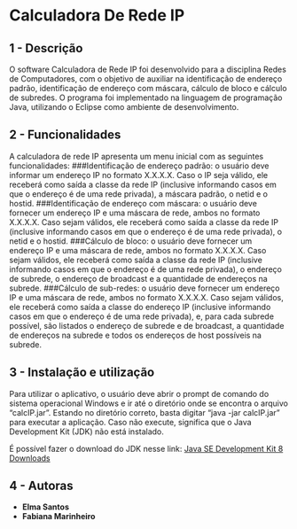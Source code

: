 # Calculadora De Rede IP

## 1 - Descrição

O software Calculadora de Rede IP foi desenvolvido para a disciplina Redes de Computadores, com o objetivo de auxiliar na identificação de endereço padrão,
identificação de endereço com máscara, cálculo de bloco e cálculo de subredes. O programa foi implementado na linguagem de programação Java, utilizando o
Eclipse como ambiente de desenvolvimento.

## 2 - Funcionalidades

A calculadora de rede IP apresenta um menu inicial com as seguintes
funcionalidades:
###Identificação de endereço padrão:
o usuário deve informar um endereço IP no formato X.X.X.X. Caso o IP seja válido, ele receberá como saída a classe da rede IP (inclusive informando casos em que o endereço é de uma rede privada), a máscara
padrão, o netid e o hostid.
###Identificação de endereço com máscara:
o usuário deve fornecer um endereço IP e uma máscara de rede, ambos no formato X.X.X.X. Caso sejam válidos, ele receberá como saída a classe da rede IP (inclusive informando casos em que o endereço é de uma rede privada), o netid e o hostid.
###Cálculo de bloco:
o usuário deve fornecer um endereço IP e uma máscara de rede, ambos no formato X.X.X.X. Caso sejam válidos, ele receberá como saída a classe da rede IP (inclusive informando casos em que o endereço é de uma rede privada), o endereço de subrede,
o endereço de broadcast e a quantidade de endereços na subrede.
###Cálculo de sub-redes:
o usuário deve fornecer um endereço IP e uma máscara de rede, ambos no formato X.X.X.X. Caso sejam válidos, ele receberá como saída a classe do endereço IP (inclusive informando casos em que o endereço é de uma rede privada), e, para cada subrede
possível, são listados o endereço de subrede e de broadcast, a quantidade de endereços na subrede e todos os endereços de host possíveis na subrede.

## 3 - Instalação e utilização

Para utilizar o aplicativo, o usuário deve abrir o prompt de comando do sistema operacional Windows e ir até o diretório onde se encontra o arquivo “calcIP.jar”. Estando no diretório correto, basta digitar “java -jar calcIP.jar” para executar a
aplicação. Caso não execute, significa que o Java Development Kit (JDK) não está instalado.

É possível fazer o download do JDK nesse link: [Java SE Development Kit 8 Downloads](http://www.oracle.com/technetwork/pt/java/javase/downloads/jdk8-downloads-2133151.html)

## 4 - Autoras

* **Elma Santos**
* **Fabiana Marinheiro**
